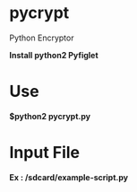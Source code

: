 # pycrypt
Python Encryptor

<b>Install
python2
Pyfiglet

# Use
$python2 pycrypt.py

# Input File
Ex : /sdcard/example-script.py

